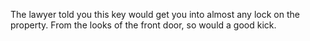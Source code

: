 The lawyer told you this key would get you into almost any lock on the property.
From the looks of the front door, so would a good kick.